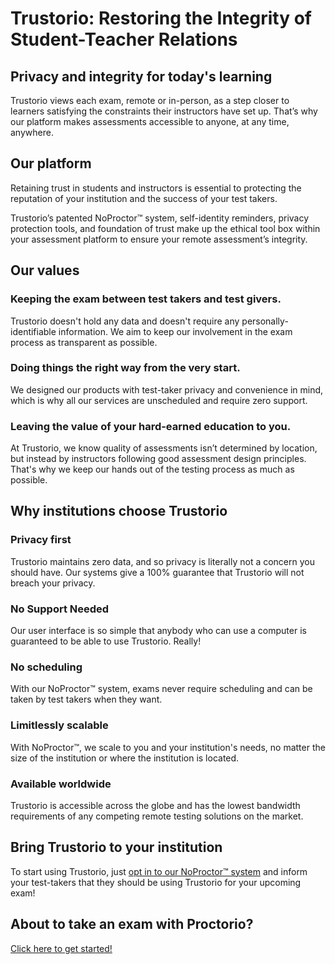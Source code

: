 # Trustorio: Restoring the Integrity of Student-Teacher Relations


## Privacy and integrity for today's learning
Trustorio views each exam, remote or in-person, as a step closer to learners satisfying the constraints their instructors have set up. That’s why our platform makes assessments accessible to anyone, at any time, anywhere.


## Our platform
Retaining trust in students and instructors is essential to protecting the reputation of your institution and the success of your test takers.

Trustorio’s patented NoProctor™ system, self-identity reminders, privacy protection tools, and foundation of trust make up the ethical tool box within your assessment platform to ensure your remote assessment’s integrity.


## Our values

### Keeping the exam between test takers and test givers.
Trustorio doesn't hold any data and doesn't require any personally-identifiable information. We aim to keep our involvement in the exam process as transparent as possible.

### Doing things the right way from the very start.
We designed our products with test-taker privacy and convenience in mind, which is why all our services are unscheduled and require zero support.

### Leaving the value of your hard-earned education to you.
At Trustorio, we know quality of assessments isn’t determined by location, but instead by instructors following good assessment design principles. That's why we keep our hands out of the testing process as much as possible.


## Why institutions choose Trustorio

### Privacy first
Trustorio maintains zero data, and so privacy is literally not a concern you should have. Our systems give a 100% guarantee that Trustorio will not breach your privacy.

### No Support Needed
Our user interface is so simple that anybody who can use a computer is guaranteed to be able to use Trustorio. Really!

### No scheduling
With our NoProctor™ system, exams never require scheduling and can be taken by test takers when they want.

### Limitlessly scalable
With NoProctor™, we scale to you and your institution's needs, no matter the size of the institution or where the institution is located.

### Available worldwide
Trustorio is accessible across the globe and has the lowest bandwidth requirements of any competing remote testing solutions on the market.

## Bring Trustorio to your institution
To start using Trustorio, just [opt in to our NoProctor™ system](https://spencerteiknsmith.github.io/trustorio/get-started/) and inform your test-takers that they should be using Trustorio for your upcoming exam!

## About to take an exam with Proctorio?
[Click here to get started!](https://spencerteiknsmith.github.io/trustorio/get-started/)